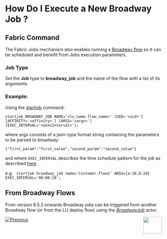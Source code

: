 # How Do I Execute a New Broadway Job ?

## Fabric Command
The Fabric Jobs mechanism also enables running a [Broadway flow](/articles/19_Broadway/01_broadway_overview.md) so it can be scheduled and benefit from Jobs execution parameters.

### Job Type
Set the **Job** type to **broadway_job** and the name of the flow with a list of its arguments.

### Example: 
Using the [startjob](/articles/20_jobs_and_batch_services/07_jobs_commands.md#startjob-jobtype-namename-uiduid-affinityaffinity-argsargs-exec_intervalexecinterval) command:

```
startjob BROADWAY_JOB NAME='<lu_name.flow_name>' [UID='<uid>'] [AFFINITY='<affinity>'] [ARGS='<args>'] [EXEC_INTERVAL='<execInterval>'];
```

where args consists of a json-type format string containing the parameters to be parsed to broadway: 

```
{"first_param":"first_value","second_param":"second_value"}
```

and where ```EXEC_INTERVAL``` describes the time schedule pattern for the job as described [here](/articles/20_jobs_and_batch_services/03_create_a_new_user_job.md#step-4) 

e.g. 
``` startjob broadway_job name='Customer.Flow1' ARGS={a:10,b:20} EXEC_INTERVAL='00:00:10';```

## From Broadway Flows

From version 6.5.3 onwards Broadway jobs can be triggered from another Broadway flow (or from the LU deploy flow) using the [*BroadwayJob*](/articles/20_jobs_and_batch_services/03_create_a_new_user_job.md#how-do-i-create-a-broadway-job-using-the-broadwayjob-actor-) actor. 






[![Previous](/articles/images/Previous.png)](/articles/20_jobs_and_batch_services/04_create_a_new_process_job.md)[<img align="right" width="60" height="54" src="/articles/images/Next.png">](/articles/20_jobs_and_batch_services/07_jobs_commands.md)
